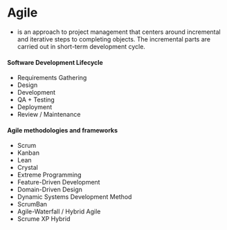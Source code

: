 # Agile
- is an approach to project management that centers around incremental and iterative steps to completing objects. The incremental parts are carried out in short-term development cycle.


#### Software Development Lifecycle
- Requirements Gathering
- Design
- Development
- QA + Testing
- Deployment
- Review / Maintenance

#### Agile methodologies and frameworks
- Scrum
- Kanban
- Lean
- Crystal
- Extreme Programming
- Feature-Driven Development
- Domain-Driven Design
- Dynamic Systems Development Method
- ScrumBan
- Agile-Waterfall / Hybrid Agile
- Scrume XP Hybrid
